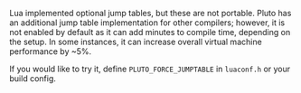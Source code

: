 Lua implemented optional jump tables, but these are not portable. Pluto has an additional jump table implementation for other compilers; however, it is not enabled by default as it can add minutes to compile time, depending on the setup. In some instances, it can increase overall virtual machine performance by ~5%.

If you would like to try it, define `PLUTO_FORCE_JUMPTABLE` in `luaconf.h` or your build config.
